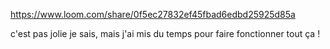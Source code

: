 https://www.loom.com/share/0f5ec27832ef45fbad6edbd25925d85a


c'est pas jolie je sais, mais j'ai mis du temps pour faire fonctionner tout ça !